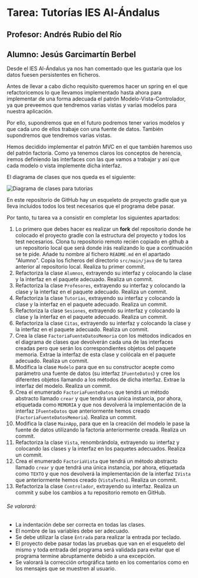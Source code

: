 # Tarea: Tutorías IES Al-Ándalus
## Profesor: Andrés Rubio del Río
## Alumno: Jesús Garcimartín Berbel

Desde el IES Al-Ándalus ya nos han comentado que les gustaría que los datos fuesen persistentes en ficheros.

Antes de llevar a cabo dicho requisito queremos hacer un spring en el que refactoricemos lo que llevamos implementado hasta ahora para implementar de una forma adecuada el patrón Modelo-Vista-Controlador, ya que preveemos que tendremos varias vistas y varias modelos para nuestra aplicación.

Por ello, supondremos que en el futuro podremos tener varios modelos y que cada uno de ellos trabaje con una fuente de datos. También supondremos que tendremos varias vistas.

Hemos decidido implementar el patrón MVC en el que también haremos uso del patrón factoría. Como ya tenemos claros los conceptos de herencia, iremos definiendo las interfaces con las que vamos a trabajar y así que cada modelo o vista implemente dicha interfaz.

El diagrama de clases que nos queda es el siguiente:

![Diagrama de clases para tutorias](src/main/resources/Tutorias.png)

En este repositorio de GitHub hay un esqueleto de proyecto gradle que ya lleva incluidos todos los test necesarios que el programa debe pasar. 

Por tanto, tu tarea va a consistir en completar los siguientes apartados:

1. Lo primero que debes hacer es realizar un **fork** del repositorio donde he colocado el proyecto gradle con la estructura del proyecto y todos los test necesarios. Clona tu repositorio remoto recién copiado en github a un repositorio local que será donde irás realizando lo que a continuación se te pide. Añade tu nombre al fichero `README.md` en el apartado "Alumno". Copia los ficheros del directorio `src/main/java` de tu tarea anterior al repositorio local. Realiza tu primer commit.
2. Refactoriza la clase `Alumnos`, extrayendo su interfaz y colocando la clase y la interfaz en el paquete adecuado. Realiza un commit.
3. Refactoriza la clase `Profesores`, extrayendo su interfaz y colocando la clase y la interfaz en el paquete adecuado. Realiza un commit.
4. Refactoriza la clase `Tutorias`, extrayendo su interfaz y colocando la clase y la interfaz en el paquete adecuado. Realiza un commit.
5. Refactoriza la clase `Sesiones`, extrayendo su interfaz y colocando la clase y la interfaz en el paquete adecuado. Realiza un commit.
6. Refactoriza la clase `Citas`, extrayendo su interfaz y colocando la clase y la interfaz en el paquete adecuado. Realiza un commit.
7. Crea la clase `FactoriaFuenteDatosMemoria` con los métodos indicados en el diagrama de clases que devolverán cada una de las interfaces creadas pero que serán los correspondientes objetos del paquete memoria. Extrae la interfaz de esta clase y colócala en el paquete adecuado. Realiza un commit.
8. Modifica la clase `Modelo` para que en su constructor acepte como parámetro una fuente de datos (su interfaz `IFuenteDatos`) y cree los diferentes objetos llamando a los métodos de dicha interfaz. Extrae la interfaz del modelo. Realiza un commit.
9. Crea el enumerado `FactoriaFuenteDatos` que tendrá un método abstracto llamado `crear` y que tendrá una única instancia, por ahora, etiquetada como `MEMORIA` y que nos devolverá la implementación de la interfaz `IFuenteDatos` que anteriormente hemos creado (`FactoriaFuenteDatosMemoria`). Realiza un commit.
10. Modifica la clase `MainApp`, para que en la creación del modelo le pase la fuente de datos utilizando la factoría anteriormente creada. Realiza un commit.
11. Refactoriza la clase `Vista`, renombrándola, extrayendo su interfaz y colocando las clases y la interfaz en los paquetes adecuados. Realiza un commit.
12. Crea el enumerado `FactoriaVista` que tendrá un método abstracto llamado `crear` y que tendrá una única instancia, por ahora, etiquetada como `TEXTO` y que nos devolverá la implementación de la interfaz `IVista` que anteriormente hemos creado (`VistaTexto`). Realiza un commit.
13. Refactoriza la clase `Controlador`, extrayendo su interfaz. Realiza un commit y sube los cambios a tu repositorio remoto en GitHub.


###### Se valorará:
- La indentación debe ser correcta en todas las clases.
- El nombre de las variables debe ser adecuado.
- Se debe utilizar la clase `Entrada` para realizar la entrada por teclado.
- El proyecto debe pasar todas las pruebas que van en el esqueleto del mismo y toda entrada del programa será validada para evitar que el programa termine abruptamente debido a una excepción.
- Se valorará la corrección ortográfica tanto en los comentarios como en los mensajes que se muestren al usuario.
